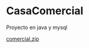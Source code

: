 ﻿# CasaComercial
 Proyecto en java y mysql 
 
[comercial.zip](https://github.com/GabrielMunguia/CasaComercial/files/7616783/comercial.zip)
